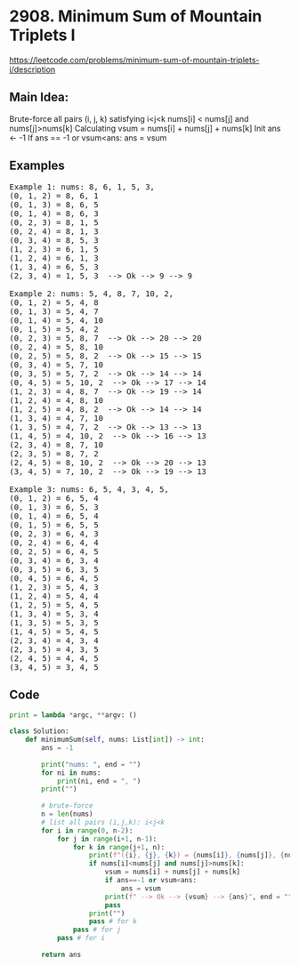 # 2908. Minimum Sum of Mountain Triplets I

https://leetcode.com/problems/minimum-sum-of-mountain-triplets-i/description

## Main Idea:

Brute-force all pairs (i, j, k) satisfying
i<j<k
nums[i] < nums[j] and nums[j]>nums[k]
Calculating vsum = nums[i] + nums[j] + nums[k]
Init ans <- -1
If ans == -1 or vsum<ans: ans = vsum

## Examples
<pre>
Example 1: nums: 8, 6, 1, 5, 3, 
(0, 1, 2) = 8, 6, 1 
(0, 1, 3) = 8, 6, 5 
(0, 1, 4) = 8, 6, 3 
(0, 2, 3) = 8, 1, 5 
(0, 2, 4) = 8, 1, 3 
(0, 3, 4) = 8, 5, 3 
(1, 2, 3) = 6, 1, 5 
(1, 2, 4) = 6, 1, 3 
(1, 3, 4) = 6, 5, 3 
(2, 3, 4) = 1, 5, 3  --> Ok --> 9 --> 9

Example 2: nums: 5, 4, 8, 7, 10, 2, 
(0, 1, 2) = 5, 4, 8 
(0, 1, 3) = 5, 4, 7 
(0, 1, 4) = 5, 4, 10 
(0, 1, 5) = 5, 4, 2 
(0, 2, 3) = 5, 8, 7  --> Ok --> 20 --> 20
(0, 2, 4) = 5, 8, 10 
(0, 2, 5) = 5, 8, 2  --> Ok --> 15 --> 15
(0, 3, 4) = 5, 7, 10 
(0, 3, 5) = 5, 7, 2  --> Ok --> 14 --> 14
(0, 4, 5) = 5, 10, 2  --> Ok --> 17 --> 14
(1, 2, 3) = 4, 8, 7  --> Ok --> 19 --> 14
(1, 2, 4) = 4, 8, 10 
(1, 2, 5) = 4, 8, 2  --> Ok --> 14 --> 14
(1, 3, 4) = 4, 7, 10 
(1, 3, 5) = 4, 7, 2  --> Ok --> 13 --> 13
(1, 4, 5) = 4, 10, 2  --> Ok --> 16 --> 13
(2, 3, 4) = 8, 7, 10 
(2, 3, 5) = 8, 7, 2 
(2, 4, 5) = 8, 10, 2  --> Ok --> 20 --> 13
(3, 4, 5) = 7, 10, 2  --> Ok --> 19 --> 13

Example 3: nums: 6, 5, 4, 3, 4, 5, 
(0, 1, 2) = 6, 5, 4 
(0, 1, 3) = 6, 5, 3 
(0, 1, 4) = 6, 5, 4 
(0, 1, 5) = 6, 5, 5 
(0, 2, 3) = 6, 4, 3 
(0, 2, 4) = 6, 4, 4 
(0, 2, 5) = 6, 4, 5 
(0, 3, 4) = 6, 3, 4 
(0, 3, 5) = 6, 3, 5 
(0, 4, 5) = 6, 4, 5 
(1, 2, 3) = 5, 4, 3 
(1, 2, 4) = 5, 4, 4 
(1, 2, 5) = 5, 4, 5 
(1, 3, 4) = 5, 3, 4 
(1, 3, 5) = 5, 3, 5 
(1, 4, 5) = 5, 4, 5 
(2, 3, 4) = 4, 3, 4 
(2, 3, 5) = 4, 3, 5 
(2, 4, 5) = 4, 4, 5 
(3, 4, 5) = 3, 4, 5 
</pre>

## Code

```python
print = lambda *argc, **argv: ()

class Solution:
    def minimumSum(self, nums: List[int]) -> int:
        ans = -1
        
        print("nums: ", end = "")
        for ni in nums:
            print(ni, end = ", ")
        print("")
        
        # brute-force
        n = len(nums)
        # list all pairs (i,j,k): i<j<k
        for i in range(0, n-2):
            for j in range(i+1, n-1):
                for k in range(j+1, n):
                    print(f"({i}, {j}, {k}) = {nums[i]}, {nums[j]}, {nums[k]}", end = " ")
                    if nums[i]<nums[j] and nums[j]>nums[k]:
                        vsum = nums[i] + nums[j] + nums[k] 
                        if ans==-1 or vsum<ans:
                            ans = vsum
                        print(f" --> Ok --> {vsum} --> {ans}", end = "")
                        pass
                    print("")
                    pass # for k
                pass # for j
            pass # for i
        
        return ans
```
